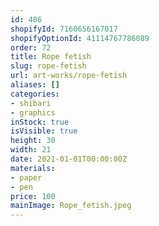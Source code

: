 ```yaml
---
id: 486
shopifyId: 7160656167017
shopifyOptionId: 41114767786089
order: 72
title: Rope fetish
slug: rope-fetish
url: art-works/rope-fetish
aliases: []
categories:
- shibari
- graphics
inStock: true
isVisible: true
height: 30
width: 21
date: 2021-01-01T00:00:00Z
materials:
- paper
- pen
price: 100
mainImage: Rope_fetish.jpeg
---
```


